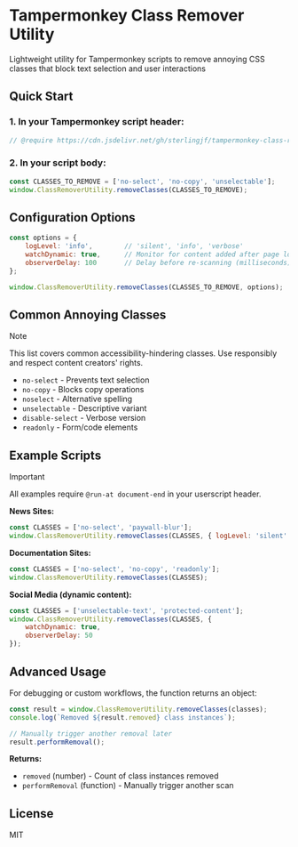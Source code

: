 # Tampermonkey Class Remover Utility

Lightweight utility for Tampermonkey scripts to remove annoying CSS classes that block text selection and user interactions

## Quick Start

### 1. In your Tampermonkey script header:
```javascript
// @require https://cdn.jsdelivr.net/gh/sterlingjf/tampermonkey-class-remover@main/class-remover-utility.js
```

### 2. In your script body:
```javascript
const CLASSES_TO_REMOVE = ['no-select', 'no-copy', 'unselectable'];
window.ClassRemoverUtility.removeClasses(CLASSES_TO_REMOVE);
```

## Configuration Options

```javascript
const options = {
    logLevel: 'info',        // 'silent', 'info', 'verbose'
    watchDynamic: true,      // Monitor for content added after page load
    observerDelay: 100       // Delay before re-scanning (milliseconds)
};

window.ClassRemoverUtility.removeClasses(CLASSES_TO_REMOVE, options);
```

## Common Annoying Classes

> [!NOTE]
> This list covers common accessibility-hindering classes. Use responsibly and respect content creators' rights.

- `no-select` - Prevents text selection
- `no-copy` - Blocks copy operations  
- `noselect` - Alternative spelling
- `unselectable` - Descriptive variant
- `disable-select` - Verbose version
- `readonly` - Form/code elements

## Example Scripts

> [!IMPORTANT]
> All examples require `@run-at document-end` in your userscript header.

**News Sites:**
```javascript
const CLASSES = ['no-select', 'paywall-blur'];
window.ClassRemoverUtility.removeClasses(CLASSES, { logLevel: 'silent' });
```

**Documentation Sites:**
```javascript
const CLASSES = ['no-select', 'no-copy', 'readonly'];
window.ClassRemoverUtility.removeClasses(CLASSES);
```

**Social Media (dynamic content):**
```javascript
const CLASSES = ['unselectable-text', 'protected-content'];
window.ClassRemoverUtility.removeClasses(CLASSES, { 
    watchDynamic: true, 
    observerDelay: 50 
});
```

## Advanced Usage

For debugging or custom workflows, the function returns an object:

```javascript
const result = window.ClassRemoverUtility.removeClasses(classes);
console.log(`Removed ${result.removed} class instances`);

// Manually trigger another removal later
result.performRemoval();
```

**Returns:**
- `removed` (number) - Count of class instances removed
- `performRemoval` (function) - Manually trigger another scan

## License

MIT
